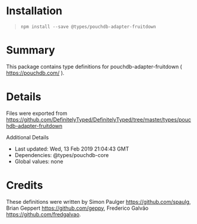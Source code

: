 # Installation
> `npm install --save @types/pouchdb-adapter-fruitdown`

# Summary
This package contains type definitions for pouchdb-adapter-fruitdown ( https://pouchdb.com/ ).

# Details
Files were exported from https://github.com/DefinitelyTyped/DefinitelyTyped/tree/master/types/pouchdb-adapter-fruitdown

Additional Details
 * Last updated: Wed, 13 Feb 2019 21:04:43 GMT
 * Dependencies: @types/pouchdb-core
 * Global values: none

# Credits
These definitions were written by Simon Paulger <https://github.com/spaulg>, Brian Geppert <https://github.com/geppy>, Frederico Galvão <https://github.com/fredgalvao>.
